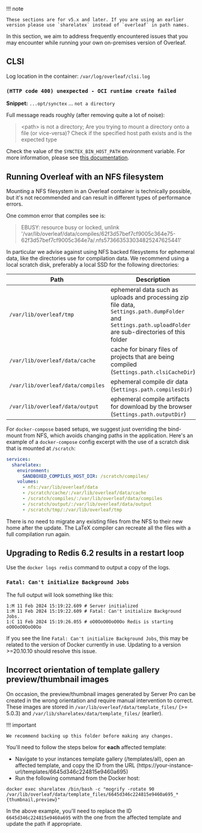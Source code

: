 !!! note

    These sections are for v5.x and later. If you are using an earlier version please use `sharelatex` instead of `overleaf` in path names.

In this section, we aim to address frequently encountered issues that you may encounter while running your own on-premises version of Overleaf. 

## CLSI ##

Log location in the container: `/var/log/overleaf/clsi.log`

### `(HTTP code 400) unexpected - OCI runtime create failed` ###

**Snippet:** `...opt/synctex` ... `not a directory`

Full message reads roughly (after removing quite a lot of noise):

> <path\> is not a directory; Are you trying to mount a directory onto a file (or vice-versa)? Check if the specified host path exists and is the expected type 

Check the value of the `SYNCTEX_BIN_HOST_PATH` environment variable. For more information, please see [this documentation](https://github.com/overleaf/overleaf/wiki/Server-Pro:-sandboxed-compiles#mapping-the-location-of-synctex-in-the-host).

## Running Overleaf with an NFS filesystem ##

Mounting a NFS filesystem in an Overleaf container is technically possible, but it's not recommended and can result in different types of performance errors.

One common error that compiles see is:
> EBUSY: resource busy or locked, unlink '/var/lib/overleaf/data/compiles/62f3d57bef7cf9005c364e75-62f3d57bef7cf9005c364e7a/.nfs573663533034825247625441'

In particular we advise against using NFS backed filesystems for ephemeral data, like the directories use for compilation data. We recommend using a local scratch disk, preferably a local SSD for the following directories:

| Path | Description |
|------|-------------|
|`/var/lib/overleaf/tmp` |ephemeral data such as uploads and processing zip file data, `Settings.path.dumpFolder` and `Settings.path.uploadFolder` are sub-directories of this folder |
| `/var/lib/overleaf/data/cache` |cache for binary files of projects that are being compiled (`Settings.path.clsiCacheDir`) |
| `/var/lib/overleaf/data/compiles` |ephemeral compile dir data (`Settings.path.compilesDir`)|
| `/var/lib/overleaf/data/output` |ephemeral compile artifacts for download by the browser (`Settings.path.outputDir`)|

For `docker-compose` based setups, we suggest just overriding the bind-mount from NFS, which avoids changing paths in the application. Here's an example of a `docker-compose` config excerpt with the use of a scratch disk that is mounted at `/scratch`:

```yaml
services:
  sharelatex:
    environment:
      SANDBOXED_COMPILES_HOST_DIR: /scratch/compiles/
    volumes:
      - nfs:/var/lib/overleaf/data
      - /scratch/cache/:/var/lib/overleaf/data/cache
      - /scratch/compiles/:/var/lib/overleaf/data/compiles
      - /scratch/output/:/var/lib/overleaf/data/output
      - /scratch/tmp/:/var/lib/overleaf/tmp
```

There is no need to migrate any existing files from the NFS to their new home after the update. The LaTeX compiler can recreate all the files with a full compilation run again.

## Upgrading to Redis 6.2 results in a restart loop ##

Use the `docker logs redis` command to output a copy of the logs.

### `Fatal: Can't initialize Background Jobs` ###
The full output will look something like this:
```
1:M 11 Feb 2024 15:19:22.609 # Server initialized
1:M 11 Feb 2024 15:19:22.609 # Fatal: Can't initialize Background Jobs.
1:C 11 Feb 2024 15:19:26.055 # oO0OoO0OoO0Oo Redis is starting oO0OoO0OoO0Oo
```
If you see the line `Fatal: Can't initialize Background Jobs`, this may be related to the version of Docker currently in use. Updating to a version >=20.10.10 should resolve this issue.

## Incorrect orientation of template gallery preview/thumbnail images ##

On occasion, the preview/thumbnail images generated by Server Pro can be created in the wrong orientation and require manual intervention to correct. These images are stored in `/var/lib/overleaf/data/template_files/` (>= 5.0.3) and `/var/lib/sharelatex/data/template_files/` (earlier). 

!!! important

    We recommend backing up this folder before making any changes. 

You'll need to follow the steps below for **each** affected template:
* Navigate to your instances template gallery (/templates/all), open an affected template, and copy the ID from the URL (https://your-instance-url/templates/6645d346c224815e9460a695)
* Run the following command from the Docker host:

`docker exec sharelatex /bin/bash -c "mogrify -rotate 90 /var/lib/overleaf/data/template_files/6645d346c224815e9460a695_*{thumbnail,preview}"`

In the above example, you'll need to replace the ID `6645d346c224815e9460a695` with the one from the affected template and update the path if appropriate. 